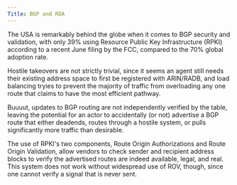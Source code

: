 ```yaml
---
Title: BGP and ROA
---
```

The USA is remarkably behind the globe when it comes to BGP security and validation, with only 39% using Resource Public Key Infrastructure (RPKI) according to a recent June filing by the FCC, compared to the 70% global adoption rate.

Hostile takeovers are not strictly trivial, since it seems an agent still needs their existing address space to first be registered with ARIN/RADB, and load balancing tryies to prevent the majority of traffic from overloading any one route that claims to have the most efficient pathway.

Buuuut, updates to BGP routing are not independently verified by the table, leaving the potential for an actor to accidentally (or not) advertise a BGP route that either deadends, routes through a hostile system, or pulls significantly more traffic than desirable.

The use of RPKI's two components, Route Origin Authorizations and Route Origin Validation, allow vendors to check sender and recipient address blocks to verify the advertised routes are indeed available, legal, and real. This system does not work without widespread use of ROV, though, since one cannot verify a signal that is never sent.
